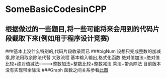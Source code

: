 ﻿SomeBasicCodesinCPP
===================

根据做过的一些题目,将一些可能将来会用到的代码片段截取下来(例如用于程序设计竞赛)
-------------------
###基本上没什么特别的,代码片段收录而已
###bigNum
	设想只完成整数的加减乘,除法用取余除法代替
	大致流程
		基本输入输出,格式化函数
		绝对值加法+绝对值比较+绝对值减法---->整数加法+整数比较+整数减法
		乘法+带余除法
	目前版本没有实现带余除法
###Graph
函数之间关系参看[此图](/图示/图论.bmp)